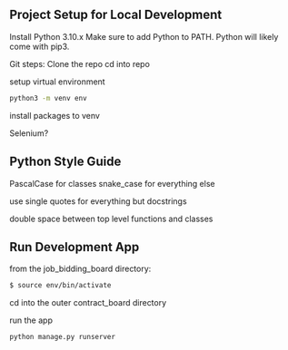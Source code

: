 ## Project Setup for Local Development

Install Python 3.10.x
Make sure to add Python to PATH.
Python will likely come with pip3.

Git steps: Clone the repo
cd into repo

setup virtual environment

```sh
python3 -m venv env
```

install packages to venv

Selenium?

## Python Style Guide

PascalCase for classes
snake_case for everything else

use single quotes for everything but docstrings

double space between top level functions and classes

## Run Development App

from the job_bidding_board directory:

```sh
$ source env/bin/activate
```

cd into the outer contract_board directory

run the app

```sh
python manage.py runserver

```
